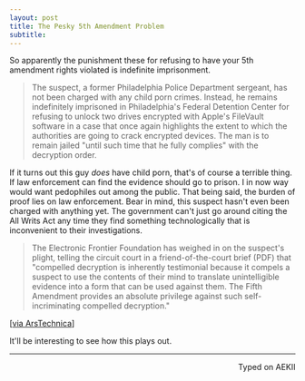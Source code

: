 ```yaml
---
layout: post
title: The Pesky 5th Amendment Problem
subtitle:
---
```


So apparently the punishment these for refusing to have your 5th amendment rights violated is indefinite imprisonment.

> The suspect, a former Philadelphia Police Department sergeant, has not been charged with any child porn crimes. Instead, he remains indefinitely imprisoned in Philadelphia's Federal Detention Center for refusing to unlock two drives encrypted with Apple's FileVault software in a case that once again highlights the extent to which the authorities are going to crack encrypted devices. The man is to remain jailed "until such time that he fully complies" with the decryption order.

If it turns out this guy _does_ have child porn, that's of course a terrible thing. If law enforcement can find the evidence should go to prison. I in now way would want pedophiles out among the public. That being said, the burden of proof lies on law enforcement. Bear in mind, this suspect hasn't even been charged with anything yet. The government can't just go around citing the All Writs Act any time they find something technologically that is inconvenient to their investigations. 

> The Electronic Frontier Foundation has weighed in on the suspect's plight, telling the circuit court in a friend-of-the-court brief (PDF) that "compelled decryption is inherently testimonial because it compels a suspect to use the contents of their mind to translate unintelligible evidence into a form that can be used against them. The Fifth Amendment provides an absolute privilege against such self-incriminating compelled decryption."    

[[via ArsTechnica](http://arstechnica.com/tech-policy/2016/04/child-porn-suspect-jailed-for-7-months-for-refusing-to-decrypt-hard-drives/)]

It'll be interesting to see how this plays out. 

---
<p align="right">Typed on AEKII</p>
